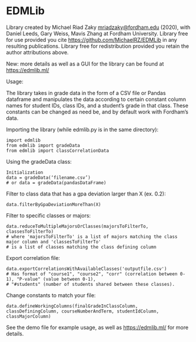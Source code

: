 # EDMLib

Library created by Michael Riad Zaky mriadzaky@fordham.edu (2020), with Daniel Leeds, Gary Weiss, Mavis Zhang at Fordham 
University. Library free for use provided you cite https://github.com/MichaelRZ/EDMLib in any resulting publications. Library free for redistribution provided you retain the author attributions above.

New: more details as well as a GUI for the library can be found at https://edmlib.ml/

Usage:

The library takes in grade data in the form of a CSV file or Pandas dataframe and manipulates the data according to certain constant column names for student IDs, class IDs, and a student’s grade in that class. These constants can be changed as need be, and by default work with Fordham’s data.

Importing the library (while edmlib.py is in the same directory):
```
import edmlib
from edmlib import gradeData
from edmlib import classCorrelationData
```
Using the gradeData class:
```
Initialization
data = gradeData(‘filename.csv’)
# or data = gradeData(pandasDataFrame)
```
Filter to class data that has a gpa deviation larger than X (ex. 0.2):
```
data.filterByGpaDeviationMoreThan(X)
```
Filter to specific classes or majors:
```
data.reduceToMultipleMajorsOrClasses(majorsToFilterTo, classesToFilterTo)
# where 'majorsToFilterTo' is a list of majors matching the class major column and 'classesToFilterTo' 
# is a list of classes matching the class defining column
```

Export correlation file:
```
data.exportCorrelationsWithAvailableClasses('outputfile.csv')
# Has format of "course1", "course2", "corr" (correlation between 0-1), "P-value" (value between 0-1), 
# "#students" (number of students shared between these classes). 
```

Change constants to match your file:
```
data.defineWorkingColumns(finalGradeInClassColumn, classDefiningColumn, courseNumberAndTerm, studentIdColumn, classMajorColumn)
```

See the demo file for example usage, as well as https://edmlib.ml/ for more details.
